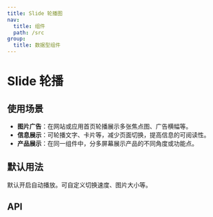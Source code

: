 ```yaml
---
title: Slide 轮播图
nav:
  title: 组件
  path: /src
group:
  title: 数据型组件
---
```


# Slide 轮播

## 使用场景

- **图片广告**：在网站或应用首页轮播展示多张焦点图、广告横幅等。
- **信息展示**：可轮播文字、卡片等，减少页面切换，提高信息的可阅读性。
- **产品展示**：在同一组件中，分多屏幕展示产品的不同角度或功能点。

## 默认用法

默认开启自动播放。可自定义切换速度、图片大小等。
<code src="./demo/base.tsx"></code>

## API

<API id="Button"></API>
